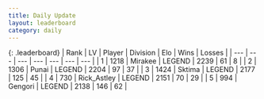 ```yaml
---
title: Daily Update
layout: leaderboard
category: daily
---
```


{: .leaderboard}
| Rank | LV | Player | Division | Elo | Wins | Losses |
| --- | --- | --- | --- | --- | --- | --- |
| <span data-change="0">1</span> | 1218 | <span title="ID: 416373">Mirakee</span> | LEGEND | <span data-change="0">2239</span> | <span data-change="0">61</span> | <span data-change="0">8</span> |
| <span data-change="1">2</span> | 1306 | <span title="ID: 361226">Punai</span> | LEGEND | <span data-change="54">2204</span> | <span data-change="16">97</span> | <span data-change="3">37</span> |
| <span data-change="-1">3</span> | 1424 | <span title="ID: 353063">Sktima</span> | LEGEND | <span data-change="-8">2177</span> | <span data-change="1">125</span> | <span data-change="1">45</span> |
| <span data-change="4">4</span> | 730 | <span title="ID: 466583">Rick_Astley</span> | LEGEND | <span data-change="49">2151</span> | <span data-change="9">70</span> | <span data-change="1">29</span> |
| <span data-change="-1">5</span> | 994 | <span title="ID: 294236">Gengori</span> | LEGEND | <span data-change="0">2138</span> | <span data-change="0">146</span> | <span data-change="0">62</span> |